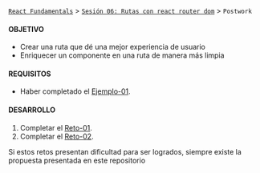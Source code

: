 [`React Fundamentals`](../../README.md) > [`Sesión 06: Rutas con react router dom`](../Readme.md) > `Postwork`

#### OBJETIVO
+ Crear una ruta que dé una mejor experiencia de usuario
+ Enriquecer un componente en una ruta de manera más limpia

#### REQUISITOS
- Haber completado el [Ejemplo-01](../Ejemplo-01).

#### DESARROLLO

1. Completar el [Reto-01](../Reto-01).
2. Completar el [Reto-02](../Reto-02).

Si estos retos presentan dificultad para ser logrados, siempre existe la propuesta presentada en este repositorio
